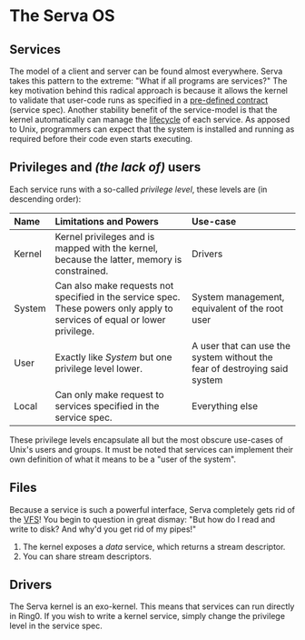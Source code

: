 # The Serva OS

## Services

The model of a client and server can be found almost everywhere.
Serva takes this pattern to the extreme: "What if all programs are services?"
The key motivation behind this radical approach is because it allows the kernel
to validate that user-code runs as specified in a [pre-defined contract](service-spec.md) (service spec).
Another stability benefit of the service-model is that the kernel automatically can manage the [lifecycle](lifecycle.md)
of each service. As apposed to Unix, programmers can expect that the system is installed and running as required before
their code even starts executing.

## Privileges and _(the lack of)_ users

Each service runs with a so-called _privilege level_, these levels are (in descending order):

| Name   | Limitations and Powers                                                                                                     | Use-case                                                                  |
|:-------|:---------------------------------------------------------------------------------------------------------------------------|:--------------------------------------------------------------------------|
| Kernel | Kernel privileges and is mapped with the kernel, because the latter, memory is constrained.                                | Drivers                                                                   |
| System | Can also make requests not specified in the service spec. These powers only apply to services of equal or lower privilege. | System management, equivalent of the root user                            |
| User   | Exactly like _System_ but one privilege level lower.                                                                       | A user that can use the system without the fear of destroying said system |
| Local  | Can only make request to services specified in the service spec.                                                           | Everything else                                                           |

These privilege levels encapsulate all but the most obscure use-cases of Unix's users and groups.
It must be noted that services can implement their own definition of what it means to be a "user of the system".

## Files

Because a service is such a powerful interface, Serva completely gets rid of
the [VFS](https://en.wikipedia.org/wiki/Virtual_file_system)!
You begin to question in great dismay: "But how do I read and write to disk? And why'd you get rid of my pipes!"

1. The kernel exposes a _data_ service, which returns a stream descriptor.
2. You can share stream descriptors.

## Drivers

The Serva kernel is an exo-kernel.
This means that services can run directly in Ring0.
If you wish to write a kernel service, simply change the privilege level in the service spec.
